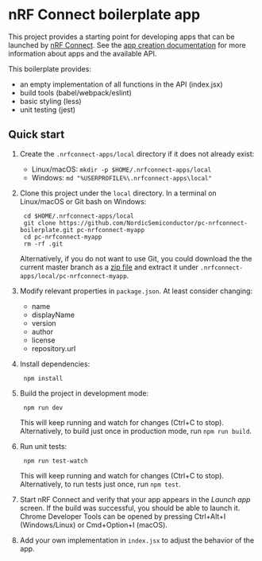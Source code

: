 # nRF Connect boilerplate app

This project provides a starting point for developing apps that can be launched by [nRF Connect](https://github.com/NordicSemiconductor/pc-nrfconnect-core). See the [app creation documentation](https://github.com/NordicSemiconductor/pc-nrfconnect-core#creating-apps) for more information about apps and the available API.

This boilerplate provides:

- an empty implementation of all functions in the API (index.jsx)
- build tools (babel/webpack/eslint)
- basic styling (less)
- unit testing (jest)

## Quick start

1. Create the `.nrfconnect-apps/local` directory if it does not already exist:

    * Linux/macOS: `mkdir -p $HOME/.nrfconnect-apps/local`
    * Windows: `md "%USERPROFILE%\.nrfconnect-apps\local"`

2. Clone this project under the `local` directory. In a terminal on Linux/macOS or Git bash on Windows:

        cd $HOME/.nrfconnect-apps/local
        git clone https://github.com/NordicSemiconductor/pc-nrfconnect-boilerplate.git pc-nrfconnect-myapp
        cd pc-nrfconnect-myapp
        rm -rf .git

    Alternatively, if you do not want to use Git, you could download the the current master branch as a [zip file](https://github.com/NordicSemiconductor/pc-nrfconnect-boilerplate/archive/master.zip) and extract it under `.nrfconnect-apps/local/pc-nrfconnect-myapp`.

3. Modify relevant properties in `package.json`. At least consider changing:

    * name
    * displayName
    * version
    * author
    * license
    * repository.url

4. Install dependencies:

        npm install

5. Build the project in development mode:

        npm run dev

    This will keep running and watch for changes (Ctrl+C to stop). Alternatively, to build just once in production mode, run `npm run build`.

6. Run unit tests:

        npm run test-watch

    This will keep running and watch for changes (Ctrl+C to stop). Alternatively, to run tests just once, run `npm test`.

7. Start nRF Connect and verify that your app appears in the *Launch app* screen. If the build was successful, you should be able to launch it. Chrome Developer Tools can be opened by pressing Ctrl+Alt+I (Windows/Linux) or Cmd+Option+I (macOS). 

8. Add your own implementation in `index.jsx` to adjust the behavior of the app.
